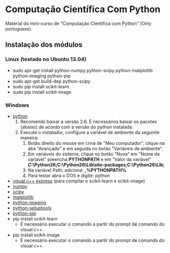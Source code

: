 Computação Científica Com Python
============================

Material do mini-curso de "Computação Científica com Python" (Only portuguese).

## Instalação dos módulos
### Linux (testado no Ubuntu 13.04)
* sudo apt-get install python-numpy python-scipy python-matplotlib python-imaging python-pip
* sudo apt-get build-dep python-scipy
* sudo pip install scikit-learn
* sudo pip install scikit-image

### Windows

* [python](http://www.python.org/download/releases/2.6/ "python")
    1. Recomendo baixar a versão 2.6. É necessários baixar os pacotes (abaixo) de acordo com a versão do python instalada.
    2. Execute o instalador, configure a variável de ambiente da seguinte maneira:
        1. Botão direito do mouse em cima de "Meu computador", clique na aba "Avançado" e em seguida no botão "Variáveis de ambiente".
        2. Em variáveis do sistema, clique no botão "Nova" em "Nome da variável" preencha **PYTHONPATH** e em "Valor da variável" **C:\Python26;C:\Python26\Lib\site-packages;C:\Python26\Lib\;**
        3. Na variável Path, adicione: **,%PYTHONPATH%**
        4. Para testar abra o DOS e digite: python
* [visual c++ express](http://download.microsoft.com/download/A/5/4/A54BADB6-9C3F-478D-8657-93B3FC9FE62D/vcsetup.exe "visual c++") (para compilar o scikit-learn e scikit-image)
* [numpy](http://sourceforge.net/projects/numpy/files/NumPy/ "numpy")
* [scipy](http://sourceforge.net/projects/scipy/files/scipy/ "scipy")
* [matplotlib](http://matplotlib.org/downloads.html "matplotlib")
* [python-imaging](http://www.pythonware.com/products/pil/ "python-imaging")
* [python-setuptools](http://www.lfd.uci.edu/~gohlke/pythonlibs/#setuptools "python-setuptools")
* [python-pip](http://www.lfd.uci.edu/~gohlke/pythonlibs/#pip "python-pip")
* pip install scikit-learn
    * É necessário executar o comando a partir do prompt de comando do visual c++.
* pip install scikit-image
    * É necessário executar o comando a partir do prompt de comando do visual c++.
